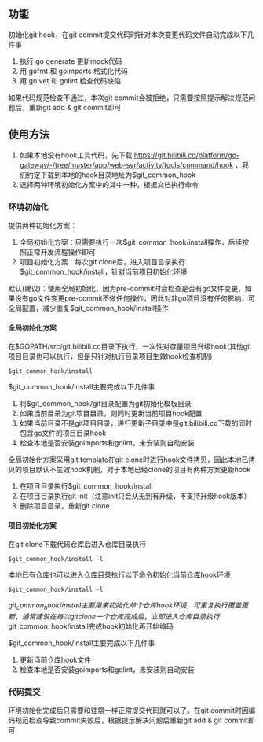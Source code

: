 ## 功能

初始化git hook，在git commit提交代码时针对本次变更代码文件自动完成以下几件事

1. 执行 go generate 更新mock代码
2. 用 gofmt 和 goimports 格式化代码
3. 用 go vet 和 golint 检查代码缺陷

如果代码规范检查不通过，本次git commit会被拒绝，只需要按照提示解决规范问题后，重新git add & git commit即可

## 使用方法

1. 如果本地没有hook工具代码，先下载 https://git.bilibili.co/platform/go-gateway/-/tree/master/app/web-svr/activity/tools/command/hook ，我们约定下载到本地的hook目录地址为$git_common_hook
2. 选择两种环境初始化方案中的其中一种，根据文档执行命令

### 环境初始化

提供两种初始化方案：

1. 全局初始化方案：只需要执行一次$git_common_hook/install操作，后续按照正常开发流程操作即可
2. 项目初始化方案：每次git clone后，进入项目目录执行$git_common_hook/install，针对当前项目初始化环境

默认(建议)：使用全局初始化，因为pre-commit时会检查是否有go文件变更，如果没有go文件变更pre-commit不做任何操作，因此对非go项目没有任何影响，可全局配置，减少重复$git_common_hook/install操作

#### 全局初始化方案

在$GOPATH/src/git.bilibili.co目录下执行，一次性对存量项目升级hook(其他git项目目录也可以执行，但是只针对执行目录项目生效hook检查机制)
```
$git_common_hook/install
```
$git_common_hook/install主要完成以下几件事

1. 将$git_common_hook/git目录配置为git初始化模板目录
2. 如果当前目录为git项目目录，则同时更新当前项目hook配置
3. 如果当前目录不是git项目目录，递归更新子目录中是git.bilibili.co下载的同时包含go文件的项目目录hook
4. 检查本地是否安装goimports和golint，未安装则自动安装

全局初始化方案采用git template在git clone时进行hook文件拷贝，因此本地已拷贝的项目默认不生效hook机制，对于本地已经clone的项目有两种方案更新hook

1. 在项目目录执行$git_common_hook/install
2. 在项目目录执行git init（注意init只会从无到有升级，不支持升级hook版本）
3. 删除项目目录，重新git clone

#### 项目初始化方案

在git clone下载代码仓库后进入仓库目录执行 
```
$git_common_hook/install -l
```

本地已有仓库也可以进入仓库目录执行以下命令初始化当前仓库hook环境
```
$git_common_hook/install -l
```

$git_common_hook/install主要用来初始化单个仓库hook环境，可重复执行覆盖更新，通常建议在每次git clone一个仓库完成后，立即进入仓库目录执行$git_common_hook/install完成hook初始化再开始编码

$git_common_hook/install主要完成以下几件事

1. 更新当前仓库hook文件
2. 检查本地是否安装goimports和golint，未安装则自动安装

### 代码提交

环境初始化完成后只需要和往常一样正常提交代码就可以了。在git commit时因编码规范检查导致commit失败后，根据提示解决问题后重新git add & git commit即可